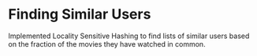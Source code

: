 # Finding Similar Users
Implemented Locality Sensitive Hashing to find lists of similar users based on the fraction of the movies they have watched in common.